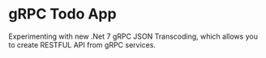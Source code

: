# gRPC Todo App

Experimenting with new .Net 7 gRPC JSON Transcoding, which allows you to create RESTFUL API from gRPC services. 
